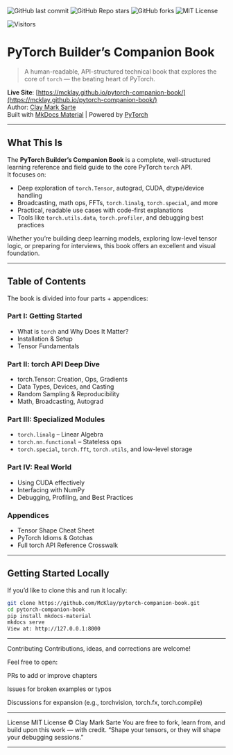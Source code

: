 ![GitHub last commit](https://img.shields.io/github/last-commit/McKlay/pytorch-companion-book)
![GitHub Repo stars](https://img.shields.io/github/stars/McKlay/pytorch-companion-book?style=social)
![GitHub forks](https://img.shields.io/github/forks/McKlay/pytorch-companion-book?style=social)
![MIT License](https://img.shields.io/github/license/McKlay/pytorch-companion-book)

![Visitors](https://visitor-badge.laobi.icu/badge?page_id=McKlay.pytorch-companion-book)



# PyTorch Builder’s Companion Book

> A human-readable, API-structured technical book that explores the core of `torch` — the beating heart of PyTorch.

**Live Site**: [https://mcklay.github.io/pytorch-companion-book/](https://mcklay.github.io/pytorch-companion-book/)  
Author: [Clay Mark Sarte](https://github.com/McKlay)  
Built with [MkDocs Material](https://squidfunk.github.io/mkdocs-material/) | Powered by [PyTorch](https://pytorch.org)

---

## What This Is

The **PyTorch Builder’s Companion Book** is a complete, well-structured learning reference and field guide to the core PyTorch `torch` API.  
It focuses on:

- Deep exploration of `torch.Tensor`, autograd, CUDA, dtype/device handling
- Broadcasting, math ops, FFTs, `torch.linalg`, `torch.special`, and more
- Practical, readable use cases with code-first explanations
- Tools like `torch.utils.data`, `torch.profiler`, and debugging best practices

Whether you’re building deep learning models, exploring low-level tensor logic, or preparing for interviews, this book offers an excellent and visual foundation.

---

## Table of Contents

The book is divided into four parts + appendices:

### Part I: Getting Started
- What is `torch` and Why Does It Matter?
- Installation & Setup
- Tensor Fundamentals

### Part II: torch API Deep Dive
- torch.Tensor: Creation, Ops, Gradients
- Data Types, Devices, and Casting
- Random Sampling & Reproducibility
- Math, Broadcasting, Autograd

### Part III: Specialized Modules
- `torch.linalg` – Linear Algebra
- `torch.nn.functional` – Stateless ops
- `torch.special`, `torch.fft`, `torch.utils`, and low-level storage

### Part IV: Real World
- Using CUDA effectively
- Interfacing with NumPy
- Debugging, Profiling, and Best Practices

### Appendices
- Tensor Shape Cheat Sheet
- PyTorch Idioms & Gotchas
- Full torch API Reference Crosswalk

---

## Getting Started Locally

If you’d like to clone this and run it locally:

```bash
git clone https://github.com/McKlay/pytorch-companion-book.git
cd pytorch-companion-book
pip install mkdocs-material
mkdocs serve
View at: http://127.0.0.1:8000
```
---

Contributing
Contributions, ideas, and corrections are welcome!

Feel free to open:

PRs to add or improve chapters

Issues for broken examples or typos

Discussions for expansion (e.g., torchvision, torch.fx, torch.compile)

---

License
MIT License © Clay Mark Sarte
You are free to fork, learn from, and build upon this work — with credit.
“Shape your tensors, or they will shape your debugging sessions.”

---
